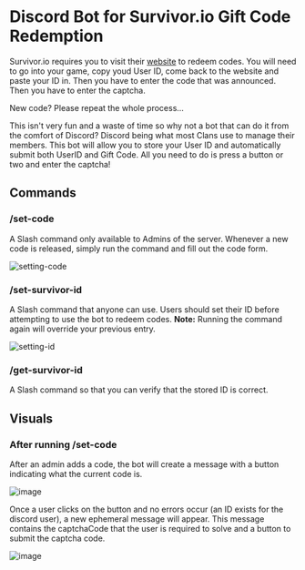 # Discord Bot for Survivor.io Gift Code Redemption

Survivor.io requires you to visit their [website](https://gift.survivorio.com/) to redeem codes.
You will need to go into your game, copy youd User ID, come back to the website and paste your ID in.
Then you have to enter the code that was announced.
Then you have to enter the captcha.

New code? Please repeat the whole process...

This isn't very fun and a waste of time so why not a bot that can do it from the comfort of Discord?
Discord being what most Clans use to manage their members.
This bot will allow you to store your User ID and automatically submit both UserID and Gift Code.
All you need to do is press a button or two and enter the captcha!

## Commands

### /set-code
A Slash command only available to Admins of the server. Whenever a new code is released, simply run the command and fill out the code form.

![setting-code](https://github.com/Mercyfulsin/survivor.io_code_bot/assets/16928058/81a90db2-9e31-4f3c-9335-bc1fc7141e83)

### /set-survivor-id
A Slash command that anyone can use. Users should set their ID before attempting to use the bot to redeem codes.
**Note:** Running the command again will override your previous entry.

![setting-id](https://github.com/Mercyfulsin/survivor.io_code_bot/assets/16928058/f021aed7-aa98-40c4-88eb-6610994bfe0c)

### /get-survivor-id
A Slash command so that you can verify that the stored ID is correct.

## Visuals

### After running /set-code
After an admin adds a code, the bot will create a message with a button indicating what the current code is.

![image](https://github.com/Mercyfulsin/survivor.io_code_bot/assets/16928058/7ac7b761-c7ed-4f93-ac12-c1116efa89fd)

Once a user clicks on the button and no errors occur (an ID exists for the discord user), a new ephemeral message will appear.
This message contains the captchaCode that the user is required to solve and a button to submit the captcha code.

![image](https://github.com/Mercyfulsin/survivor.io_code_bot/assets/16928058/663d9ea8-37a5-4833-8841-6d6889418c31)

